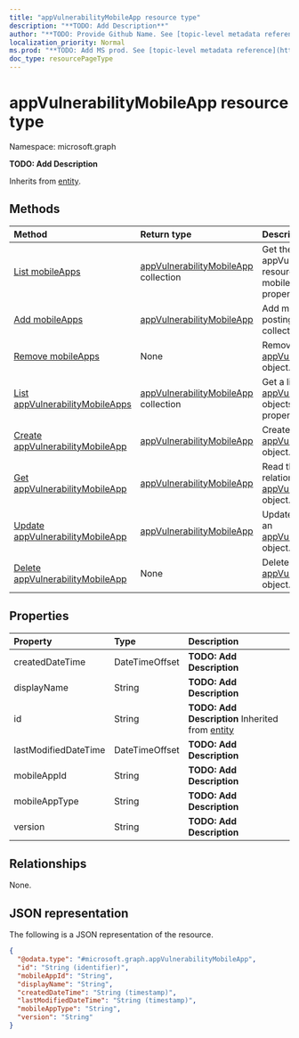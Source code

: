 ```yaml
---
title: "appVulnerabilityMobileApp resource type"
description: "**TODO: Add Description**"
author: "**TODO: Provide Github Name. See [topic-level metadata reference](https://msgo.azurewebsites.net/add/document/guidelines/metadata.html#topic-level-metadata)**"
localization_priority: Normal
ms.prod: "**TODO: Add MS prod. See [topic-level metadata reference](https://msgo.azurewebsites.net/add/document/guidelines/metadata.html#topic-level-metadata)**"
doc_type: resourcePageType
---
```


# appVulnerabilityMobileApp resource type

Namespace: microsoft.graph

**TODO: Add Description**


Inherits from [entity](../resources/entity.md).

## Methods
|Method|Return type|Description|
|:---|:---|:---|
|[List mobileApps](../api/intune-appvulnerabilitytask-list-mobileapps.md)|[appVulnerabilityMobileApp](../resources/intune-appvulnerabilitymobileapp.md) collection|Get the appVulnerabilityMobileApp resources from the mobileApps navigation property.|
|[Add mobileApps](../api/intune-appvulnerabilitytask-post-mobileapps.md)|[appVulnerabilityMobileApp](../resources/intune-appvulnerabilitymobileapp.md)|Add mobileApps by posting to the mobileApps collection.|
|[Remove mobileApps](../api/intune-appvulnerabilitytask-delete-mobileapps.md)|None|Remove an [appVulnerabilityMobileApp](../resources/intune-appvulnerabilitymobileapp.md) object.|
|[List appVulnerabilityMobileApps](../api/intune-appvulnerabilitymobileapp-list.md)|[appVulnerabilityMobileApp](../resources/intune-appvulnerabilitymobileapp.md) collection|Get a list of the [appVulnerabilityMobileApp](../resources/appvulnerabilitymobileapp.md) objects and their properties.|
|[Create appVulnerabilityMobileApp](../api/intune-appvulnerabilitymobileapp-create.md)|[appVulnerabilityMobileApp](../resources/intune-appvulnerabilitymobileapp.md)|Create a new [appVulnerabilityMobileApp](../resources/intune-appvulnerabilitymobileapp.md) object.|
|[Get appVulnerabilityMobileApp](../api/intune-appvulnerabilitymobileapp-get.md)|[appVulnerabilityMobileApp](../resources/intune-appvulnerabilitymobileapp.md)|Read the properties and relationships of an [appVulnerabilityMobileApp](../resources/intune-appvulnerabilitymobileapp.md) object.|
|[Update appVulnerabilityMobileApp](../api/intune-appvulnerabilitymobileapp-update.md)|[appVulnerabilityMobileApp](../resources/intune-appvulnerabilitymobileapp.md)|Update the properties of an [appVulnerabilityMobileApp](../resources/intune-appvulnerabilitymobileapp.md) object.|
|[Delete appVulnerabilityMobileApp](../api/intune-appvulnerabilitymobileapp-delete.md)|None|Deletes an [appVulnerabilityMobileApp](../resources/intune-appvulnerabilitymobileapp.md) object.|

## Properties
|Property|Type|Description|
|:---|:---|:---|
|createdDateTime|DateTimeOffset|**TODO: Add Description**|
|displayName|String|**TODO: Add Description**|
|id|String|**TODO: Add Description** Inherited from [entity](../resources/entity.md)|
|lastModifiedDateTime|DateTimeOffset|**TODO: Add Description**|
|mobileAppId|String|**TODO: Add Description**|
|mobileAppType|String|**TODO: Add Description**|
|version|String|**TODO: Add Description**|

## Relationships
None.

## JSON representation
The following is a JSON representation of the resource.
<!-- {
  "blockType": "resource",
  "keyProperty": "id",
  "@odata.type": "microsoft.graph.appVulnerabilityMobileApp",
  "baseType": "microsoft.graph.entity",
  "openType": false
}
-->
``` json
{
  "@odata.type": "#microsoft.graph.appVulnerabilityMobileApp",
  "id": "String (identifier)",
  "mobileAppId": "String",
  "displayName": "String",
  "createdDateTime": "String (timestamp)",
  "lastModifiedDateTime": "String (timestamp)",
  "mobileAppType": "String",
  "version": "String"
}
```

